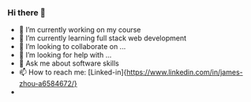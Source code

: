 ### Hi there 👋
- 🔭 I’m currently working on my course
- 🌱 I’m currently learning full stack web development
- 👯 I’m looking to collaborate on ...
- 🤔 I’m looking for help with ...
- 💬 Ask me about software skills
- 📫 How to reach me: [Linked-in]{https://www.linkedin.com/in/james-zhou-a6584672/}
- 
<!--
**James7z/James7z** is a ✨ _special_ ✨ repository because its `README.md` (this file) appears on your GitHub profile.

Here are some ideas to get you started:


- 😄 Pronouns: ...
- ⚡ Fun fact: ...
 -->

